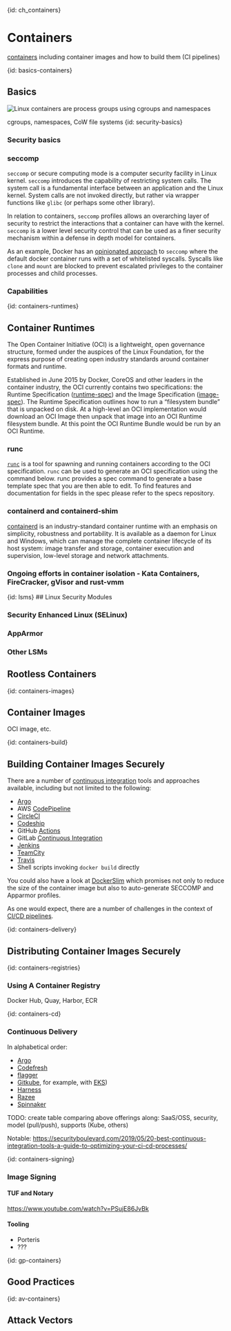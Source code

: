 {id: ch_containers}
# Containers

[containers](http://containerz.info/) including container images and how to build them (CI pipelines)

{id: basics-containers}
## Basics

![Linux containers are process groups using cgroups and namespaces](ch3_containers.png)

cgroups, namespaces, CoW file systems
{id: security-basics}
### Security basics

### seccomp

`seccomp` or secure computing mode is a computer security facility in Linux kernel. `seccomp` introduces the capability of restricting system calls. The system call is a fundamental interface between an application and the Linux kernel. System calls are not invoked directly, but rather via wrapper functions like `glibc` (or perhaps some other library).

In relation to containers, `seccomp` profiles allows an overarching layer of security to restrict the interactions that a container can have with the kernel. `seccomp` is a lower level security control that can be used as a finer security mechanism within a defense in depth model for containers.

As an example, Docker has an [opinionated approach](https://docs.docker.com/engine/security/seccomp/) to `seccomp` where the default docker container runs with a set of whitelisted syscalls. Syscalls like `clone` and `mount` are blocked to prevent escalated privileges to the container processes and child processes.

### Capabilities

<More content on Capabilities to be added here in relation to the seccomp section above>

{id: containers-runtimes}
## Container Runtimes


The Open Container Initiative (OCI) is a lightweight, open governance structure, formed under the auspices of the Linux Foundation, for the express purpose of creating open industry standards around container formats and runtime.

Established in June 2015 by Docker, CoreOS and other leaders in the container industry, the OCI currently contains two specifications: the Runtime Specification ([runtime-spec](https://github.com/opencontainers/runtime-spec)) and the Image Specification ([image-spec](https://github.com/opencontainers/image-spec)). The Runtime Specification outlines how to run a “filesystem bundle” that is unpacked on disk. At a high-level an OCI implementation would download an OCI Image then unpack that image into an OCI Runtime filesystem bundle. At this point the OCI Runtime Bundle would be run by an OCI Runtime.

### runc

[`runc`](https://github.com/opencontainers/runc) is a tool for spawning and running containers according to the OCI specification. `runc` can be used to generate an OCI specification using the command below. runc provides a spec command to generate a base template spec that you are then able to edit. To find features and documentation for fields in the spec please refer to the specs repository.

### containerd and containerd-shim

[containerd](https://github.com/containerd/containerd) is an industry-standard container runtime with an emphasis on simplicity, robustness and portability. It is available as a daemon for Linux and Windows, which can manage the complete container lifecycle of its host system: image transfer and storage, container execution and supervision, low-level storage and network attachments.

### Ongoing efforts in container isolation - Kata Containers, FireCracker, gVisor and rust-vmm

<To add details and diagrams to explain the container isolation approaches by these projects>
{id: lsms}
## Linux Security Modules

### Security Enhanced Linux (SELinux)

### AppArmor

### Other LSMs

## Rootless Containers


{id: containers-images}
## Container Images

OCI image, etc.

{id: containers-build}
## Building Container Images Securely

There are a number of [continuous integration](https://www.martinfowler.com/articles/continuousIntegration.html) 
tools and approaches available, including but not limited to the following:

- [Argo](https://argoproj.github.io/)
- AWS [CodePipeline](https://aws.amazon.com/codepipeline/)
- [CircleCI](https://www.circle.com/)
- [Codeship](http://codeship.com/)
- GitHub [Actions](https://jasonet.co/posts/use-github-actions-for-ci/)
- GitLab [Continuous Integration](https://about.gitlab.com/product/continuous-integration/)
- [Jenkins](https://jenkins.io/)
- [TeamCity](https://www.jetbrains.com/teamcity/)
- [Travis](https://travis-ci.org/)
- Shell scripts invoking `docker build` directly

You could also have a look at [DockerSlim](https://dockersl.im) which promises 
not only to reduce the size of the container image but also to auto-generate 
SECCOMP and Apparmor profiles.

As one would expect, there are a number of challenges in the context of 
[CI/CD pipelines](https://thenewstack.io/the-biggest-security-risks-lurking-in-your-ci-cd-pipeline).

{id: containers-delivery}
## Distributing Container Images Securely


{id: containers-registries}
### Using A Container Registry

Docker Hub, Quay, Harbor, ECR

{id: containers-cd}
### Continuous Delivery

In alphabetical order:

- [Argo](https://argoproj.github.io/)
- [Codefresh](https://codefresh.io/)
- [flagger](https://flagger.app/)
- [Gitkube](https://gitkube.sh/), for example, with [EKS](https://aws.amazon.com/blogs/opensource/git-push-deploy-app-eks-gitkube/))
- [Harness](https://harness.io/)
- [Razee](https://github.com/razee-io/Razee)
- [Spinnaker](https://www.spinnaker.io/)

TODO: create table comparing above offerings along: SaaS/OSS, security, model (pull/push), supports (Kube, others)

Notable: https://securityboulevard.com/2019/05/20-best-continuous-integration-tools-a-guide-to-optimizing-your-ci-cd-processes/

{id: containers-signing}
### Image Signing

#### TUF and Notary

https://www.youtube.com/watch?v=PSujE86JvBk

#### Tooling

* Porteris
* ???

{id: gp-containers}
## Good Practices

{id: av-containers}
## Attack Vectors